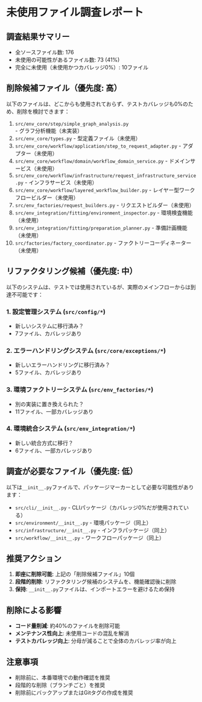 # 未使用ファイル調査レポート

## 調査結果サマリー

- 全ソースファイル数: 176
- 未使用の可能性があるファイル数: 73 (41%)
- 完全に未使用（未使用かつカバレッジ0%）: 10ファイル

## 削除候補ファイル（優先度: 高）

以下のファイルは、どこからも使用されておらず、テストカバレッジも0%のため、削除を検討できます：

1. `src/env_core/step/simple_graph_analysis.py` - グラフ分析機能（未実装）
2. `src/env_core/types.py` - 型定義ファイル（未使用）
3. `src/env_core/workflow/application/step_to_request_adapter.py` - アダプター（未使用）
4. `src/env_core/workflow/domain/workflow_domain_service.py` - ドメインサービス（未使用）
5. `src/env_core/workflow/infrastructure/request_infrastructure_service.py` - インフラサービス（未使用）
6. `src/env_core/workflow/layered_workflow_builder.py` - レイヤー型ワークフロービルダー（未使用）
7. `src/env_factories/request_builders.py` - リクエストビルダー（未使用）
8. `src/env_integration/fitting/environment_inspector.py` - 環境検査機能（未使用）
9. `src/env_integration/fitting/preparation_planner.py` - 準備計画機能（未使用）
10. `src/factories/factory_coordinator.py` - ファクトリーコーディネーター（未使用）

## リファクタリング候補（優先度: 中）

以下のシステムは、テストでは使用されているが、実際のメインフローからは到達不可能です：

### 1. 設定管理システム (`src/config/*`)
- 新しいシステムに移行済み？
- 7ファイル、カバレッジあり

### 2. エラーハンドリングシステム (`src/core/exceptions/*`)
- 新しいエラーハンドリングに移行済み？
- 5ファイル、カバレッジあり

### 3. 環境ファクトリーシステム (`src/env_factories/*`)
- 別の実装に置き換えられた？
- 11ファイル、一部カバレッジあり

### 4. 環境統合システム (`src/env_integration/*`)
- 新しい統合方式に移行？
- 6ファイル、一部カバレッジあり

## 調査が必要なファイル（優先度: 低）

以下は`__init__.py`ファイルで、パッケージマーカーとして必要な可能性があります：

- `src/cli/__init__.py` - CLIパッケージ（カバレッジ0%だが使用されている）
- `src/environment/__init__.py` - 環境パッケージ（同上）
- `src/infrastructure/__init__.py` - インフラパッケージ（同上）
- `src/workflow/__init__.py` - ワークフローパッケージ（同上）

## 推奨アクション

1. **即座に削除可能**: 上記の「削除候補ファイル」10個
2. **段階的削除**: リファクタリング候補のシステムを、機能確認後に削除
3. **保持**: `__init__.py`ファイルは、インポートエラーを避けるため保持

## 削除による影響

- **コード量削減**: 約40%のファイルを削除可能
- **メンテナンス性向上**: 未使用コードの混乱を解消
- **テストカバレッジ向上**: 分母が減ることで全体のカバレッジ率が向上

## 注意事項

- 削除前に、本番環境での動作確認を推奨
- 段階的な削除（ブランチごと）を推奨
- 削除前にバックアップまたはGitタグの作成を推奨